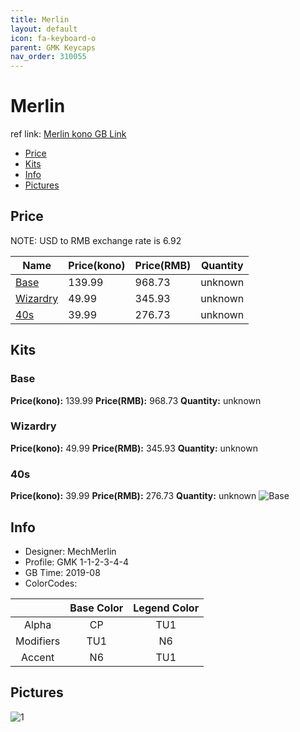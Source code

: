 ```yaml
---
title: Merlin
layout: default
icon: fa-keyboard-o
parent: GMK Keycaps
nav_order: 310055
---
```


# Merlin

ref link: [Merlin kono GB Link](https://kono.store/products/gmk-merlin-keycap-set)

* [Price](#price)
* [Kits](#kits)
* [Info](#info)
* [Pictures](#pictures)


## Price  
NOTE: USD to RMB exchange rate is 6.92

| Name          | Price(kono)    |  Price(RMB) | Quantity |
| ------------- | ------------ |  ---------- | -------- |
|[Base](#base)|139.99|968.73|unknown|
|[Wizardry](#wizardry)|49.99|345.93|unknown|
|[40s](#40s)|39.99|276.73|unknown|


## Kits
### Base
**Price(kono):** 139.99    **Price(RMB):** 968.73    **Quantity:** unknown

### Wizardry
**Price(kono):** 49.99    **Price(RMB):** 345.93    **Quantity:** unknown

### 40s
**Price(kono):** 39.99    **Price(RMB):** 276.73    **Quantity:** unknown
<img src="{{ 'assets/images/gmk-keycaps/merlin/kits_pics/base.jpg' | relative_url }}" alt="Base" class="image featured">


## Info
* Designer: MechMerlin
* Profile: GMK 1-1-2-3-4-4
* GB Time: 2019-08
* ColorCodes:  

| |Base Color     | Legend Color
| :-------------: | :-------------: | :------------:
|Alpha|CP|TU1
|Modifiers|TU1|N6
|Accent|N6|TU1


## Pictures
<img src="{{ 'assets/images/gmk-keycaps/merlin/rendering_pics/1.jpg' | relative_url }}" alt="1" class="image featured">
